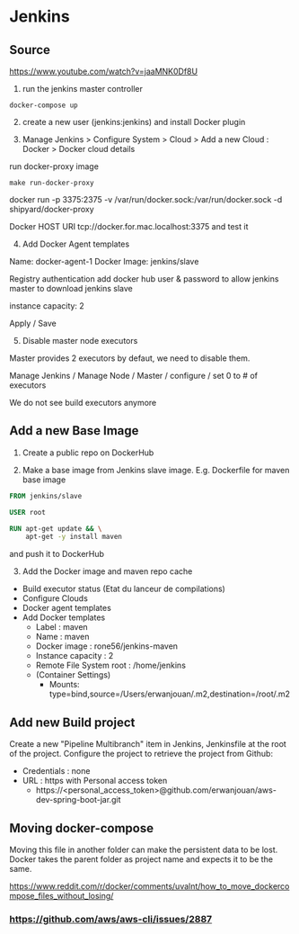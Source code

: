 # Jenkins

## Source

https://www.youtube.com/watch?v=jaaMNK0Df8U

1. run the jenkins master controller
```
docker-compose up
```

2. create a new user (jenkins:jenkins) and install Docker plugin

3. Manage Jenkins > Configure System > Cloud > Add a new Cloud : Docker > Docker cloud details

run docker-proxy image

```
make run-docker-proxy
```

docker run -p 3375:2375 -v /var/run/docker.sock:/var/run/docker.sock -d shipyard/docker-proxy
 
Docker HOST URI
tcp://docker.for.mac.localhost:3375
and test it

4. Add Docker Agent templates

Name: docker-agent-1
Docker Image: jenkins/slave

Registry authentication
add docker hub user & password
to allow jenkins master to download jenkins slave

instance capacity: 2

Apply / Save

5. Disable master node executors

Master provides 2 executors by defaut, we need to disable them.

Manage Jenkins / Manage Node / Master / configure / 
set 0 to # of executors

We do not see build executors anymore

## Add a new Base Image

1. Create a public repo on DockerHub

2. Make a base image from Jenkins slave image. E.g. Dockerfile for maven base image

```Dockerfile
FROM jenkins/slave

USER root

RUN apt-get update && \
	apt-get -y install maven
```

and push it to DockerHub

3. Add the Docker image and maven repo cache

- Build executor status (Etat du lanceur de compilations)
- Configure Clouds
- Docker agent templates
- Add Docker templates
	- Label : maven
	- Name : maven
	- Docker image : rone56/jenkins-maven
	- Instance capacity : 2
	- Remote File System root : /home/jenkins
	- (Container Settings)
		- Mounts: type=bind,source=/Users/erwanjouan/.m2,destination=/root/.m2

## Add new Build project

Create a new "Pipeline Multibranch" item in Jenkins, Jenkinsfile at the root of the project.
Configure the project to retrieve the project from Github:
- Credentials : none
- URL : https with Personal access token
	- https://<personal_access_token>@github.com/erwanjouan/aws-dev-spring-boot-jar.git
## Moving docker-compose 

Moving this file in another folder can make the persistent data to be lost.
Docker takes the parent folder as project name and expects it to be the same.

https://www.reddit.com/r/docker/comments/uvalnt/how_to_move_dockercompose_files_without_losing/


### https://github.com/aws/aws-cli/issues/2887